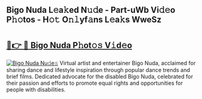 ## Bigo Nuda L𝚎a𝚔ed N𝚞𝚍e - Part-uWb Vi𝚍𝚎o P𝚑𝚘tos - H𝚘𝚝 O𝚗𝚕yf𝚊ns L𝚎a𝚔s WweSz

# <h2><a href="http://kf0dl0.oniu.top/?m=Bigo+Nuda">🔗👉 🔴 Bigo Nuda P𝚑ot𝚘𝚜 V𝚒d𝚎o</a></h2>

[![Bigo Nuda Nu𝚍e𝚜](https://i.imgur.com/0qMVB7G.gif)](http://kf0dl0.oniu.top/?m=Bigo+Nuda)
Virtual artist and entertainer Bigo Nuda, acclaimed for sharing dance and lifestyle inspiration through popular dance trends and brief films. Dedicated advocate for the disabled Bigo Nuda, celebrated for their passion and efforts to promote equal rights and opportunities for people with disabilities.  

